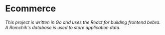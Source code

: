 # Ecommerce

_This project is written in Go and uses the React for building frontend bebra. A Romchik's database is used to store application data._
